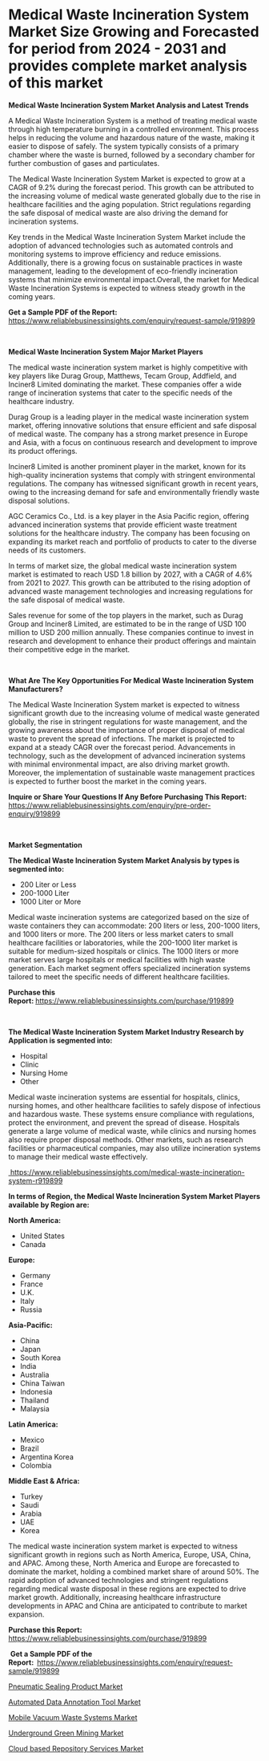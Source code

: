 <p><h1>Medical Waste Incineration System Market Size Growing and Forecasted for period from 2024 - 2031 and provides complete market analysis of this market</h1></p><p><strong>Medical Waste Incineration System Market Analysis and Latest Trends</strong></p>
<p><p>A Medical Waste Incineration System is a method of treating medical waste through high temperature burning in a controlled environment. This process helps in reducing the volume and hazardous nature of the waste, making it easier to dispose of safely. The system typically consists of a primary chamber where the waste is burned, followed by a secondary chamber for further combustion of gases and particulates.</p><p>The Medical Waste Incineration System Market is expected to grow at a CAGR of 9.2% during the forecast period. This growth can be attributed to the increasing volume of medical waste generated globally due to the rise in healthcare facilities and the aging population. Strict regulations regarding the safe disposal of medical waste are also driving the demand for incineration systems.</p><p>Key trends in the Medical Waste Incineration System Market include the adoption of advanced technologies such as automated controls and monitoring systems to improve efficiency and reduce emissions. Additionally, there is a growing focus on sustainable practices in waste management, leading to the development of eco-friendly incineration systems that minimize environmental impact.Overall, the market for Medical Waste Incineration Systems is expected to witness steady growth in the coming years.</p></p>
<p><strong>Get a Sample PDF of the Report:&nbsp;</strong> <a href="https://www.reliablebusinessinsights.com/enquiry/request-sample/919899">https://www.reliablebusinessinsights.com/enquiry/request-sample/919899</a></p>
<p>&nbsp;</p>
<p><strong>Medical Waste Incineration System Major Market Players</strong></p>
<p><p>The medical waste incineration system market is highly competitive with key players like Durag Group, Matthews, Tecam Group, Addfield, and Inciner8 Limited dominating the market. These companies offer a wide range of incineration systems that cater to the specific needs of the healthcare industry.</p><p>Durag Group is a leading player in the medical waste incineration system market, offering innovative solutions that ensure efficient and safe disposal of medical waste. The company has a strong market presence in Europe and Asia, with a focus on continuous research and development to improve its product offerings.</p><p>Inciner8 Limited is another prominent player in the market, known for its high-quality incineration systems that comply with stringent environmental regulations. The company has witnessed significant growth in recent years, owing to the increasing demand for safe and environmentally friendly waste disposal solutions.</p><p>AGC Ceramics Co., Ltd. is a key player in the Asia Pacific region, offering advanced incineration systems that provide efficient waste treatment solutions for the healthcare industry. The company has been focusing on expanding its market reach and portfolio of products to cater to the diverse needs of its customers.</p><p>In terms of market size, the global medical waste incineration system market is estimated to reach USD 1.8 billion by 2027, with a CAGR of 4.6% from 2021 to 2027. This growth can be attributed to the rising adoption of advanced waste management technologies and increasing regulations for the safe disposal of medical waste.</p><p>Sales revenue for some of the top players in the market, such as Durag Group and Inciner8 Limited, are estimated to be in the range of USD 100 million to USD 200 million annually. These companies continue to invest in research and development to enhance their product offerings and maintain their competitive edge in the market.</p></p>
<p>&nbsp;</p>
<p><strong>What Are The Key Opportunities For Medical Waste Incineration System Manufacturers?</strong></p>
<p><p>The Medical Waste Incineration System market is expected to witness significant growth due to the increasing volume of medical waste generated globally, the rise in stringent regulations for waste management, and the growing awareness about the importance of proper disposal of medical waste to prevent the spread of infections. The market is projected to expand at a steady CAGR over the forecast period. Advancements in technology, such as the development of advanced incineration systems with minimal environmental impact, are also driving market growth. Moreover, the implementation of sustainable waste management practices is expected to further boost the market in the coming years.</p></p>
<p><strong>Inquire or Share Your Questions If Any Before Purchasing This Report:</strong> <a href="https://www.reliablebusinessinsights.com/enquiry/pre-order-enquiry/919899">https://www.reliablebusinessinsights.com/enquiry/pre-order-enquiry/919899</a></p>
<p>&nbsp;</p>
<p><strong>Market Segmentation</strong></p>
<p><strong>The Medical Waste Incineration System Market Analysis by types is segmented into:</strong></p>
<p><ul><li>200 Liter or Less</li><li>200-1000 Liter</li><li>1000 Liter or More</li></ul></p>
<p><p>Medical waste incineration systems are categorized based on the size of waste containers they can accommodate: 200 liters or less, 200-1000 liters, and 1000 liters or more. The 200 liters or less market caters to small healthcare facilities or laboratories, while the 200-1000 liter market is suitable for medium-sized hospitals or clinics. The 1000 liters or more market serves large hospitals or medical facilities with high waste generation. Each market segment offers specialized incineration systems tailored to meet the specific needs of different healthcare facilities.</p></p>
<p><strong>Purchase this Report:&nbsp;</strong><a href="https://www.reliablebusinessinsights.com/purchase/919899">https://www.reliablebusinessinsights.com/purchase/919899</a></p>
<p>&nbsp;</p>
<p><strong>The Medical Waste Incineration System Market Industry Research by Application is segmented into:</strong></p>
<p><ul><li>Hospital</li><li>Clinic</li><li>Nursing Home</li><li>Other</li></ul></p>
<p><p>Medical waste incineration systems are essential for hospitals, clinics, nursing homes, and other healthcare facilities to safely dispose of infectious and hazardous waste. These systems ensure compliance with regulations, protect the environment, and prevent the spread of disease. Hospitals generate a large volume of medical waste, while clinics and nursing homes also require proper disposal methods. Other markets, such as research facilities or pharmaceutical companies, may also utilize incineration systems to manage their medical waste effectively.</p></p>
<p><a href="https://www.reliablebusinessinsights.com/medical-waste-incineration-system-r919899">&nbsp;https://www.reliablebusinessinsights.com/medical-waste-incineration-system-r919899</a></p>
<p><strong>In terms of Region, the Medical Waste Incineration System Market Players available by Region are:</strong></p>
<p>
    <p> <strong> North America: </strong>
        <ul>
            <li>United States</li>
            <li>Canada</li>
        </ul>
        </p> 
    <p> <strong> Europe: </strong>
        <ul>
            <li>Germany</li>
            <li>France</li>
            <li>U.K.</li>
            <li>Italy</li>
            <li>Russia</li>
        </ul>
        </p> 
    <p> <strong> Asia-Pacific: </strong>
        <ul>
            <li>China</li>
            <li>Japan</li>
            <li>South Korea</li>
            <li>India</li>
            <li>Australia</li>
            <li>China Taiwan</li>
            <li>Indonesia</li>
            <li>Thailand</li>
            <li>Malaysia</li>
        </ul>
        </p> 
    <p> <strong> Latin America: </strong>
        <ul>
            <li>Mexico</li>
            <li>Brazil</li>
            <li>Argentina Korea</li>
            <li>Colombia</li>
        </ul>
        </p> 
    <p> <strong> Middle East & Africa: </strong>
        <ul>
            <li>Turkey</li>
            <li>Saudi</li>
            <li>Arabia</li>
            <li>UAE</li>
            <li>Korea</li>
        </ul>
    </p>
    </p>
<p><p>The medical waste incineration system market is expected to witness significant growth in regions such as North America, Europe, USA, China, and APAC. Among these, North America and Europe are forecasted to dominate the market, holding a combined market share of around 50%. The rapid adoption of advanced technologies and stringent regulations regarding medical waste disposal in these regions are expected to drive market growth. Additionally, increasing healthcare infrastructure developments in APAC and China are anticipated to contribute to market expansion.</p></p>
<p><strong>Purchase this Report: </strong><a href="https://www.reliablebusinessinsights.com/purchase/919899">https://www.reliablebusinessinsights.com/purchase/919899</a></p>
<p>&nbsp;<strong>Get a Sample PDF of the Report:&nbsp;&nbsp;</strong><a href="https://www.reliablebusinessinsights.com/enquiry/request-sample/919899">https://www.reliablebusinessinsights.com/enquiry/request-sample/919899</a></p>
<p><strong></strong></p>
<p><p><a href="https://github.com/graysonwolfe1913/Market-Research-Report-List-1/blob/main/pneumatic-sealing-product-market.md">Pneumatic Sealing Product Market</a></p><p><a href="https://github.com/lylyparadise/Market-Research-Report-List-4/blob/main/automated-data-annotation-tool-market.md">Automated Data Annotation Tool Market</a></p><p><a href="https://github.com/GroverBarry/Market-Research-Report-List-6/blob/main/mobile-vacuum-waste-systems-market.md">Mobile Vacuum Waste Systems Market</a></p><p><a href="https://github.com/lnamivez37/Market-Research-Report-List-1/blob/main/underground-green-mining-market.md">Underground Green Mining Market</a></p><p><a href="https://github.com/seamusocallaghan/Market-Research-Report-List-1/blob/main/cloud-based-repository-services-market.md">Cloud based Repository Services Market</a></p></p>